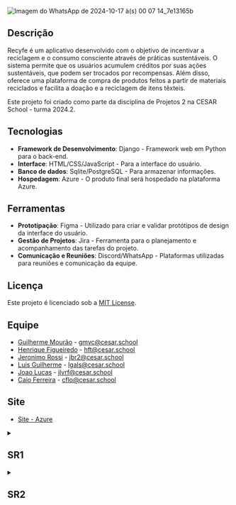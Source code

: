 ![Imagem do WhatsApp de 2024-10-17 à(s) 00 07 14_7e13165b](https://github.com/user-attachments/assets/bbc79c7a-d803-460e-b62f-8a1ea2923d88)

## Descrição

Recyfe é um aplicativo desenvolvido com o objetivo de incentivar a reciclagem e o consumo consciente através de práticas sustentáveis. O sistema permite que os usuários acumulem créditos por suas ações sustentáveis, que podem ser trocados por recompensas. Além disso, oferece uma plataforma de compra de produtos feitos a partir de materiais reciclados e facilita a doação e a reciclagem de itens têxteis.

Este projeto foi criado como parte da disciplina de Projetos 2 na CESAR School - turma 2024.2.
 
## Tecnologias

- **Framework de Desenvolvimento**: Django - Framework web em Python para o back-end.
- **Interface**: HTML/CSS/JavaScript - Para a interface do usuário.
- **Banco de dados**: Sqlite/PostgreSQL - Para armazenar informações.
- **Hospedagem**: Azure - O produto final será hospedado na plataforma Azure.

## Ferramentas

- **Prototipação**: Figma - Utilizado para criar e validar protótipos de design da interface do usuário.
- **Gestão de Projetos**: Jira - Ferramenta para o planejamento e acompanhamento das tarefas do projeto.
- **Comunicação e Reuniões**: Discord/WhatsApp - Plataformas utilizadas para reuniões e comunicação da equipe.

## Licença

Este projeto é licenciado sob a [MIT License](https://opensource.org/licenses/MIT).

## Equipe

- [Guilherme Mourão](https://github.com/guilhermemouraovc) - gmvc@cesar.school
- [Henrique Figueiredo](https://github.com/fthenri) - hft@cesar.school
- [Jeronimo Rossi](https://github.com/Jeraross) - jbr2@cesar.school
- [Luis Guilherme](https://github.com/luisgxlauria) - lgals@cesar.school
- [Joao Lucas](https://github.com/JRobalinho) - jlvrf@cesar.school
- [Caio Ferreira](https://github.com/CaioLira18) - cflo@cesar.school

## Site

- [Site - Azure](https://recyfe.azurewebsites.net/)


<details>
<summary><h2>SR1</h2></summary>

- [Screecast do Protótipo Lo-fi](https://www.youtube.com/watch?v=FWHbXnmOCmE)

- [Screecast do Site](https://youtu.be/bEzvsAhCzDU)

- [Site - Azure](https://recyfe.azurewebsites.net/)

- [Analise_de_Viabilidade_Programacao_em_Par_Projeto_Django.pdf](https://github.com/user-attachments/files/17388785/Analise_de_Viabilidade_Programacao_em_Par_Projeto_Django.pdf)

- **Print Product Backlog**

![Captura de tela 2024-10-16 001422](https://github.com/user-attachments/assets/85b3fbb5-fec5-48c2-86d3-9d452925157d)

- **Print Issues/Bug Tracker**

![Captura de tela 2024-10-16 001519](https://github.com/user-attachments/assets/1bce1d27-25c7-48f8-ab5f-7672a40192b8)

- **Print Diagrama de Atividades do Projeto**

![image](https://github.com/user-attachments/assets/b5ff5f6b-c16d-4836-bc7e-2cefa89e0790)

- **6 Historias de Usuário Bem Definidas / 2 Historias Implementadas**

1. **Visualização do Feed** - **Implementada**

História: Como usuário, quero acessar uma página inicial clara e visualmente atraente, onde posso visualizar posts de outros usuários.

Cenários de Validação:

Cenário 1: Acesso e uso da página inicial com sucesso

Dado que eu tenha um perfil de usuário registrado,
Quando eu fizer login no sistema,
E acessar a página inicial,
Então eu devo ser capaz de ver uma interface clara e atraente,
E eu devo poder postar minhas próprias práticas,
E visualizar dicas sobre reutilização de resíduos têxteis.

Cenário 2: Tentativa de login sem credenciais corretas

Dado que eu não tenha inserido minhas credenciais corretamente,
Quando eu tentar fazer login no sistema,
Então uma mensagem de erro "Credenciais inválidas" deve aparecer,
E o acesso ao sistema deve ser negado.

Cenário 3: Acesso ao Feed com sucesso

Dado que eu tenha um perfil de usuário registrado,
Quando eu fizer login no sistema,
E acessar o Feed,
Então eu devo ser capaz de visualizar posts de outros usuários,
E receber informações sobre sustentabilidade dos administradores.

Cenário 4: Falha ao acessar o Feed

Dado que eu tenha um perfil de usuário registrado,
Quando eu fizer login no sistema,
E houver uma falha no carregamento do Feed,
Então uma mensagem de erro "Erro ao carregar o Feed, tente novamente mais tarde" deve aparecer.

Cenário 5: Tentativa de postar sem estar logado

Dado que eu não esteja logado no sistema,
Quando eu tentar postar uma prática sustentável,
Então uma mensagem "Você precisa estar logado para postar" deve aparecer.

2. **Postagem de Práticas Sustentáveis** - **Implementada**

História: Como usuário, quero postar minhas próprias práticas sobre sustentabilidade na página inicial.

Cenários de Validação:

Cenário 1: Postagem de prática sustentável com sucesso

Dado que eu tenha um perfil de usuário registrado,
Quando eu fizer login no sistema,
E tentar postar uma prática sustentável,
Então o post deve ser criado com sucesso e aparecer no Feed.

Cenário 2: Tentativa de postar sem estar logado

Dado que eu não esteja logado no sistema,
Quando eu tentar postar uma prática sustentável,
Então uma mensagem "Você precisa estar logado para postar" deve aparecer.

3. **Navegação de Produtos**

História: Como usuário, quero poder visualizar detalhes completos dos produtos. Desejo ver a imagem do produto, sua descrição e o tipo de material reutilizado.

Cenários de Validação:

Cenário 1: Visualização dos detalhes do produto com sucesso

Dado que eu tenha um perfil de usuário registrado,
Quando eu fizer login no sistema,
E acessar a página de um produto,
Então eu devo ser capaz de ver uma imagem clara do produto,
E eu devo poder visualizar a descrição completa,
E o tipo de material reutilizado no produto.

Cenário 2: Tentativa de login sem credenciais corretas

Dado que eu não tenha inserido minhas credenciais corretamente,
Quando eu tentar fazer login no sistema,
Então uma mensagem de erro "Credenciais inválidas" deve aparecer,
E o acesso ao sistema deve ser negado.

Cenário 3: Falha ao carregar a página de detalhes do produto

Dado que eu tenha um perfil de usuário registrado,
Quando eu fizer login no sistema,
E houver uma falha ao carregar os detalhes do produto,
Então uma mensagem de erro "Erro ao carregar os detalhes do produto, tente novamente mais tarde" deve aparecer.

Cenário 4: Tentativa de visualizar detalhes sem estar logado

Dado que eu não esteja logado no sistema,
Quando eu tentar acessar a página de detalhes de um produto,
Então uma mensagem "Você precisa estar logado para visualizar os detalhes do produto" deve aparecer.

4. **Localização de Pontos de Doação e Vendas**

História: Como administrador, quero disponibilizar no aplicativo, por meio de GPS, a localização dos pontos de doação e das lojas que vendem produtos reutilizados.

Cenários de Validação:

Cenário 1: Cadastramento de novos pontos de doação ou lojas com sucesso

Dado que eu tenha um perfil de administrador,
Quando eu fizer login no sistema,
E acessar a função de cadastramento de novos pontos de doação ou lojas,
E inserir as informações requeridas,
Então o novo ponto de doação ou loja deve ser cadastrado com sucesso,
E as informações devem aparecer no mapa disponível para os usuários.

Cenário 2: Tentativa de cadastrar novos pontos de doação sem permissão

Dado que eu tenha um perfil de usuário sem permissões de administrador,
Quando eu tentar acessar a função de cadastramento de novos pontos de doação ou lojas,
Então uma mensagem de "Permissão negada" deve aparecer,
E o sistema deve impedir o cadastramento.

Cenário 3: Visualização de locais no mapa com sucesso

Dado que eu tenha um perfil de usuário registrado,
Quando eu fizer login no sistema,
E acessar a função de mapa,
Então eu devo ser capaz de visualizar as localizações dos pontos de doação e lojas próximos a mim,
Baseado na minha localização GPS.

Cenário 4: Visualização de informações detalhadas sobre um local

Dado que eu esteja visualizando o mapa,
Quando eu selecionar um ponto de doação ou loja,
Então as informações detalhadas (como horário de funcionamento e serviços oferecidos) devem ser exibidas para mim.

Cenário 5: Falha ao visualizar o mapa por problemas de GPS

Dado que eu tenha um perfil de usuário registrado,
Quando eu fizer login no sistema,
E acessar a função de mapa,
E houver problemas com o GPS ou sinal de localização,
Então uma mensagem "Falha ao carregar a localização, verifique suas configurações de GPS" deve aparecer.

Cenário 6: Tentativa de visualizar mapa sem permissão

Dado que eu não esteja logado no sistema,
Quando eu tentar acessar a função de mapa,
Então uma mensagem "Você precisa estar logado para visualizar o mapa de pontos de doação e lojas" deve aparecer.

5. **Sistema de Pontuação e Recompensas**

História: Como usuário, quero acessar uma aba de recompensas, onde posso visualizar os créditos acumulados por minhas ações sustentáveis e escolher diferentes tipos de recompensas.

Cenários de Validação:

Cenário 1: Visualização de créditos acumulados com sucesso

Dado que eu tenha um perfil de usuário registrado,
Quando eu fizer login no sistema,
E acessar a aba de recompensas,
Então eu devo ser capaz de visualizar meu saldo de créditos acumulados,
E ver as opções de recompensas disponíveis na plataforma.

Cenário 2: Tentativa de visualizar recompensas sem estar logado

Dado que eu não esteja logado no sistema,
Quando eu tentar acessar a aba de recompensas,
Então uma mensagem "Você precisa estar logado para acessar suas recompensas" deve aparecer.

Cenário 3: Troca de créditos por recompensas com sucesso

Dado que eu tenha créditos suficientes,
Quando eu acessar a aba de recompensas,
E escolher uma recompensa,
Então eu devo ser capaz de trocar meus créditos pela recompensa escolhida,
E uma confirmação da troca deve aparecer.

Cenário 4: Notificação de novas recompensas

Dado que eu tenha acumulado créditos suficientes para desbloquear novas recompensas,
Quando eu acessar a aba de recompensas,
Então eu devo ser notificado de que novas recompensas estão disponíveis para troca.

Cenário 5: Tentativa de trocar créditos insuficientes

Dado que eu tenha um perfil de usuário registrado,
Quando eu acessar a aba de recompensas,
E tentar trocar créditos por uma recompensa sem ter créditos suficientes,
Então uma mensagem "Créditos insuficientes para esta recompensa" deve aparecer.

6. **Catalogação de Créditos e Opções de Envio**

História: Como usuário, desejo acessar uma seção onde posso ver informações sobre opções de envio de residuos texteis para reuso e catalogação de créditos por resíduo enviado.

Cenários de Validação:

Cenário 1: Acesso à seção de reciclagem com sucesso

Dado que eu tenha um perfil de usuário registrado,
Quando eu fizer login no sistema,
E acessar a seção de doação ou reciclagem,
Então eu devo ser capaz de visualizar as opções de envio ou entrega para reuso de itens têxteis.

Cenário 2: Tentativa de acessar a seção de reciclagem sem estar logado

Dado que eu não esteja logado no sistema,
Quando eu tentar acessar a seção de doação ou reciclagem,
Então uma mensagem "Você precisa estar logado para acessar essa seção" deve aparecer,
E o sistema deve bloquear o acesso.

Cenário 3: Acompanhamento de créditos recebidos com sucesso

Dado que eu tenha enviado itens para reciclagem,
Quando eu acessar meu perfil ou a seção de reciclagem,
Então eu devo poder visualizar o histórico de itens enviados,
E ver os créditos recebidos por cada item reciclado.

Cenário 4: Notificação de créditos insuficientes para acompanhamento

Dado que eu tenha enviado itens para reciclagem,
Quando eu acessar meu saldo de créditos,
E não houver crédito suficiente catalogado,
Então uma mensagem "Nenhum crédito disponível para os itens reciclados" deve aparecer.
</details>


<details>
<summary><h2>SR2</h2></summary>

## Links Relevantes:

- [Projeto no Jira](https://cesar-team-pkcqpghh.atlassian.net/jira/software/projects/SCRUM/boards/1/backlog?selectedIssue=SCRUM-5)
- [Protótipo de Média Fidelidade no Figma](https://www.figma.com/design/r7UbvzWSKmMyssPNiVZ9aN/Prot%C3%B3tipo-m%C3%A9dia-fidelidade?node-id=3-16&node-type=canvas&t=Hs3Z2o3N54AUvip7-0)
- [Screencast do Protótipo de Média Fidelidade](https://youtu.be/sY4a9ruACbE)
- [Screencast da Execução dos Testes](https://www.youtube.com/watch?v=vvllLXazW7E)

## Deployment das histórias produzidas:

- [Projeto na Azure](https://recyfe.azurewebsites.net/)
- [Screencast da Azure](https://youtu.be/sajPkyRTAzU)

## 10 Histórias de Usuário Bem Definidas:

1. **Visualização do Feed**
2. **Postagem de Práticas Sustentáveis**
3. **Curtir e Comentar Postagens de Outros Usuários**
4. **Favoritar Postagens de Outros Usuários**
5. **Visualização de Detalhes do Produto**
6. **Receber Notificação Automática ao Se Interessar por um Produto**
7. **Cadastramento de Novos Pontos de Doação**
8. **Visualização de Locais no Mapa**
9. **Sistema de Pontuação e Recompensas**
10. **Transferência de Créditos**

### História 1: Visualização do Feed

**Como usuário registrado, quero acessar uma página inicial clara e visualmente atraente, para visualizar posts de outros usuários.**

**Sketch:**
- **Tela Inicial (Feed):**
- Barra de navegação lateral.
- Seção principal com posts de outros usuários.
- Botão para criar postagens de práticas sustentáveis.
- Dicas sobre reutilização de resíduos têxteis ao lado.

**Storyboard:**
- Usuário faz login: Usuário insere suas credenciais e entra no sistema.
- Acesso ao Feed: O usuário é redirecionado para a página inicial, onde visualiza postagens de outros usuários.
- Visualização de Posts: O usuário navega pela página e vê dicas de sustentabilidade fornecidas por administradores e visualiza posts de outros usuários.

**Cenários de Validação:**
- **Cenário 1: Acesso e uso da página inicial com sucesso:**
Dado que eu tenha um perfil de usuário registrado,
Quando eu fizer login no sistema,
E acessar a página inicial,
Então eu devo ser capaz de ver uma interface clara e atraente,
E eu devo poder postar minhas próprias práticas,
E visualizar dicas sobre reutilização de resíduos têxteis.
- **Cenário 2: Tentativa de login sem credenciais corretas:**
Dado que eu não tenha inserido minhas credenciais corretamente,
Quando eu tentar fazer login no sistema,
Então uma mensagem de erro "Credenciais inválidas" deve aparecer,
E o acesso ao sistema deve ser negado.
- **Cenário 3: Acesso ao Feed com sucesso:**
Dado que eu tenha um perfil de usuário registrado,
Quando eu fizer login no sistema,
E acessar o Feed,
Então eu devo ser capaz de visualizar posts de outros usuários,
E receber informações sobre sustentabilidade dos administradores.
- **Cenário 4: Falha ao acessar o Feed:**
Dado que eu tenha um perfil de usuário registrado,
Quando eu fizer login no sistema,
E houver uma falha no carregamento do Feed,
Então uma mensagem de erro "Erro ao carregar o Feed, tente novamente mais tarde" deve aparecer.
- **Cenário 5: Tentativa de postar sem estar logado:**
Dado que eu não esteja logado no sistema,
Quando eu tentar postar uma prática sustentável,
Então uma mensagem "Você precisa estar logado para postar" deve aparecer.

### História 2: Postagem de Práticas Sustentáveis

**Como usuário registrado, quero postar minhas próprias práticas sobre sustentabilidade na página inicial, para compartilhar ações sustentáveis com outros usuários.**

**Sketch:**
- **Página de Criação de Post:**
- Formulário para inserção de título e descrição.
- Botão para anexar imagens ou vídeos.
- Botão de publicação ao final do formulário.
- Opção de adicionar tags relacionadas à prática sustentável.

**Storyboard:**
- Usuário faz login: O usuário entra no sistema inserindo suas credenciais.
- Acesso ao Feed: O usuário é redirecionado para a página inicial, onde visualiza o botão "Criar Post".
- Criação de Post: O usuário clica no botão, preenche os detalhes da prática sustentável e anexa imagens ou vídeos relevantes.
- Postagem Concluída: O usuário confirma a postagem, que aparece no feed de outros usuários.

**Cenários de Validação:**
- **Cenário 1: Postagem de prática sustentável com sucesso:**
Dado que eu tenha um perfil de usuário registrado,
Quando eu fizer login no sistema,
E tentar postar uma prática sustentável,
Então o post deve ser criado com sucesso e aparecer no Feed.
- **Cenário 2: Tentativa de postar sem estar logado:**
Dado que eu não esteja logado no sistema,
Quando eu tentar postar uma prática sustentável,
Então uma mensagem "Você precisa estar logado para postar" deve aparecer.

### História 3: Curtir e Comentar Postagens de Outros Usuários

**Como usuário registrado, quero poder curtir e comentar postagens de outros usuários, para interagir com o conteúdo e expressar minha opinião ou interesse.**

**Sketch:**
- **Feed de Postagens:**
- Cada postagem tem um ícone de "curtir" e um campo para adicionar comentários.
- Exibição de contador de curtidas e comentários em cada postagem.
- Seção de comentários que exibe respostas de outros usuários.

**Storyboard:**
- Usuário faz login: O usuário insere suas credenciais e acessa o feed de postagens.
- Curtir Postagem: O usuário clica no ícone de "curtir" em uma postagem para registrar seu interesse. O contador de curtidas é atualizado.
- Comentar Postagem: O usuário escreve um comentário no campo apropriado abaixo da postagem e clica em "enviar". O comentário é adicionado à seção de comentários da postagem.
- Visualizar Comentários: O usuário pode ver comentários feitos por outros usuários e responder diretamente.

**Cenários de Validação:**
- **Cenário 1: Curtir postagem com sucesso:**
Dado que eu tenha um perfil de usuário registrado,
Quando eu clicar no ícone de "curtir" em uma postagem,
Então o contador de curtidas deve ser atualizado corretamente e refletir meu interesse.
- **Cenário 2: Comentar postagem com sucesso:**
Dado que eu tenha um perfil de usuário registrado,
Quando eu adicionar um comentário e clicar em "enviar",
Então o comentário deve aparecer imediatamente na seção de comentários da postagem.
- **Cenário 3: Visualização de curtidas e comentários com sucesso:**
Dado que eu esteja visualizando o feed de postagens,
Quando houver curtidas e comentários na postagem,
Então o número de curtidas e os comentários devem ser exibidos corretamente.
- **Cenário 4: Tentativa de curtir ou comentar sem estar logado:**
Dado que eu não esteja logado no sistema,
Quando eu tentar curtir ou comentar em uma postagem,
Então uma mensagem "Você precisa estar logado para curtir ou comentar postagens" deve aparecer.

### História 4: Favoritar Postagens de Outros Usuários

**Como usuário registrado, quero poder favoritar postagens de outros usuários, para salvar conteúdos interessantes e acessá-los facilmente depois.**

**Sketch:**
- **Feed de Postagens:**
- Cada postagem tem um ícone de "favoritar" ao lado.
- Botão para acessar a aba de postagens favoritas no perfil do usuário.

**Storyboard:**
- Usuário faz login: O usuário insere suas credenciais e acessa o feed de postagens.
- Favoritar Postagem: O usuário clica no ícone de "favoritar" em uma postagem que deseja salvar.
- Acesso às Postagens Favoritas: O usuário navega até seu perfil e acessa a aba de postagens favoritas, onde visualiza as postagens que favoritou.

**Cenários de Validação:**
- **Cenário 1: Favoritar postagem com sucesso:**
Dado que eu tenha um perfil de usuário registrado,
Quando eu clicar no ícone de "favoritar" em uma postagem,
Então ela deve ser salva na minha lista de favoritos.
- **Cenário 2: Visualização de postagens favoritas com sucesso:**
Dado que eu esteja logado,
Quando eu acessar minha aba de postagens favoritas,
Então eu devo ser capaz de visualizar os posts que favoritei.
- **Cenário 3: Tentativa de favoritar sem estar logado:**
Dado que eu não esteja logado no sistema,
Quando eu tentar favoritar uma postagem,
Então uma mensagem "Você precisa estar logado para favoritar postagens" deve aparecer.

### História 5: Visualização de Detalhes do Produto

**Como usuário registrado, quero visualizar as informações completas de um produto, para tomar decisões conscientes sobre compras sustentáveis.**

**Sketch:**
- **Tela com Lista de Produtos:**
- Produtos listados com imagem e nome.
- Botão "Ver Detalhes" em cada produto que dará informações do produto.

**Storyboard:**
Usuário faz login: O usuário insere suas credenciais e acessa a lista de produtos.
Visualização das Informações: O usuário visualiza a imagem, descrição e informações sobre o material reutilizado.

**Cenários de Validação:**
- **Cenário 1: Visualização dos detalhes do produto com sucesso:**
Dado que eu tenha um perfil de usuário registrado,
Quando eu clicar em "Ver Detalhes" de um produto,
Então eu devo ser capaz de ver as informações completas do produto.
- **Cenário 2: Falha ao carregar a página de detalhes do produto:**
Dado que eu tenha um perfil de usuário registrado,
Quando houver uma falha no carregamento da página de detalhes do produto,
Então uma mensagem "Erro ao carregar detalhes do produto, tente novamente mais tarde" deve aparecer.
- **Cenário 3: Tentativa de visualizar detalhes sem estar logado:**
Dado que eu não esteja logado no sistema,
Quando eu tentar visualizar detalhes de um produto,
Então uma mensagem "Você precisa estar logado para visualizar detalhes do produto" deve aparecer.

### História 6: Receber Notificação Automática ao Se Interessar por um Produto

**Como usuário registrado, quero receber uma mensagem automática via e-mail, para ser notificado quando demonstrar interesse em um produto.**

**Sketch:**
- **Página de Detalhes do Produto:**
- Botão “Receber notificação” sobre o produto.

**Storyboard:**
- Usuário faz login: O usuário insere suas credenciais e entra no sistema.
- Acesso à Página de Detalhes do Produto: O usuário navega até a página de detalhes de um produto de interesse.
- Solicitação de Notificação: O usuário clica no botão "Receber notificação" e escolhe o método de recebimento (WhatsApp ou e-mail).
- Confirmação de Notificação: O sistema envia uma mensagem automática com informações do produto escolhido.

**Cenários de Validação:**
- **Cenário 1: Envio de mensagem automática com sucesso:**
Dado que eu tenha um perfil de usuário registrado,
Quando eu clicar em "Receber notificação",
Então eu devo receber uma mensagem automática com informações sobre o produto escolhido no método selecionado.
- **Cenário 2: Tentativa de usar a função sem estar logado:**
Dado que eu não esteja logado no sistema,
Quando eu tentar usar a função de "Receber notificação",
Então uma mensagem "Você precisa estar logado para usar essa função" deve aparecer.
- **Cenário 3: Confirmação de método de notificação:**
Dado que eu tenha escolhido um método de notificação,
Quando eu confirmar a solicitação,
Então uma mensagem de confirmação com o método escolhido deve ser exibida.

### História 7: Cadastramento de Novos Pontos de Doação

**Como administrador, quero cadastrar novos pontos de doação e lojas, para mantê-los atualizados no sistema.**

**Sketch:**
- **Interface Administrativa:**
- Botão "Cadastrar Ponto".
- Formulário para inserção de nome e endereço.
- Botão "Confirmar Cadastro".

**Storyboard:**
- Administrador faz login: O administrador insere suas credenciais.
- Acesso ao Menu de Cadastramento: O administrador navega até a seção de "Cadastrar Ponto".
- Inserção de Detalhes: O administrador preenche o formulário com informações do ponto de doação.
- Cadastro Concluído: O administrador confirma o cadastro, que aparece no mapa.

**Cenários de Validação:**
- **Cenário 1: Cadastramento de novos pontos de doação ou lojas com sucesso:**
Dado que eu seja um administrador autenticado,
Quando eu preencher o formulário com as informações do ponto de doação ou loja e clicar em "Confirmar Cadastro",
Então o ponto de doação ou loja deve ser adicionado com sucesso no sistema e aparecer no mapa.
- **Cenário 2: Tentativa de cadastrar sem permissão de administrador:**
Dado que eu não tenha permissões de administrador,
Quando eu tentar acessar a função de cadastramento de novos pontos de doação ou lojas,
Então o sistema deve bloquear o acesso e exibir a mensagem "Permissão negada. Apenas administradores podem cadastrar novos pontos."

### História 8: Visualização de Locais no Mapa

**Como usuário registrado, quero ver os pontos de doação e lojas no mapa, para localizar rapidamente o mais próximo de mim.**

**Sketch:**
- **Tela de Mapa:**
- Mapa interativo com ícones indicando pontos de doação e lojas.
- Opção de filtro para selecionar o tipo de local (loja, ponto de doação).
- Ao clicar em um ponto, exibe informações detalhadas (endereço, horário, serviços oferecidos).

**Storyboard:**
- Usuário faz login: O usuário insere suas credenciais e acessa o sistema.
- Acesso ao Mapa: O usuário navega até a seção de mapa para visualizar os pontos.
- Interação com o Mapa: O usuário utiliza os filtros para selecionar tipos de locais de interesse (ponto de doação ou loja).
- Visualização de Detalhes: Ao clicar em um ponto no mapa, o usuário vê informações detalhadas, como endereço e horários de funcionamento.

**Cenários de Validação:**
- **Cenário 1: Visualização de locais no mapa com sucesso:**
Dado que eu tenha um perfil de usuário registrado,
Quando eu acessar a seção de mapa,
Então os pontos de doação e lojas devem ser exibidos corretamente no mapa interativo.
- **Cenário 2: Falha ao visualizar o mapa por problemas de GPS:**
Dado que eu tenha um perfil de usuário registrado,
Quando houver um problema com o GPS ou serviço de localização,
Então uma mensagem de erro "Erro ao carregar o mapa" deve aparecer.
- **Cenário 3: Tentativa de visualizar o mapa sem estar logado:**
Dado que eu não esteja logado no sistema,
Quando eu tentar acessar a seção de mapa,
Então uma mensagem "Você precisa estar logado para acessar o mapa" deve aparecer.

### História 9: Sistema de Pontuação e Recompensas

**Como usuário registrado, quero visualizar meus créditos acumulados e trocá-los por recompensas, para me beneficiar por ações sustentáveis.**

**Sketch:**
- **Tela de Recompensas:**
- Exibição do saldo de créditos acumulados.
- Lista de recompensas disponíveis, com imagem, descrição e valor em créditos.
- Botão para trocar créditos por uma recompensa específica.
- Tela de confirmação de troca realizada.

**Storyboard:**
- Usuário faz login: O usuário insere suas credenciais e entra no sistema.
- Acesso à Aba de Recompensas: O usuário navega até a seção de recompensas, onde visualiza seu saldo de créditos acumulados.
- Seleção de Recompensa: O usuário escolhe uma recompensa disponível e confirma a troca.
- Confirmação: O sistema confirma a troca e atualiza o saldo de créditos.

**Cenários de Validação:**
- **Cenário 1: Visualização de créditos acumulados com sucesso:**
Dado que eu tenha um perfil de usuário registrado,
Quando eu acessar a aba de recompensas,
Então meu saldo de créditos acumulados deve ser exibido corretamente.
- **Cenário 2: Troca de créditos por recompensas com sucesso:**
Dado que eu tenha créditos suficientes,
Quando eu selecionar uma recompensa e confirmar a troca,
Então a recompensa deve ser liberada com sucesso e meu saldo de créditos atualizado automaticamente.
- **Cenário 3: Tentativa de trocar créditos insuficientes:**
Dado que eu não tenha créditos suficientes,
Quando eu tentar trocar créditos por uma recompensa,
Então uma mensagem de erro "Créditos insuficientes para esta recompensa" deve aparecer.

### História 10: Transferência de Créditos

**Como administrador do sistema, quero transferir créditos entre contas de usuários, para facilitar trocas de produtos para doação pelos créditos.**

**Sketch:**
- **Painel de Administração:**
- Área específica para gerenciamento de créditos com campo de busca para selecionar usuários.
- Seção para definir o valor de créditos a ser transferido.
- Botão de confirmação da transferência.
- Histórico de transferências realizado pelo administrador.

**Storyboard:**
- Administrador faz login: O administrador insere suas credenciais e acessa o painel de administração.
- Busca de Usuário: O administrador usa a função de busca para localizar a conta do usuário que irá receber ou enviar créditos.
- Inserção de Créditos: O administrador define a quantidade de créditos a ser transferida entre as contas dos usuários.
- Confirmação da Transferência: O administrador clica em "Transferir" e a operação é realizada. Uma mensagem de confirmação é exibida, e o histórico da operação é atualizado.
- Verificação do Histórico: O administrador pode acessar o histórico de transferências realizadas, verificando valores, data e usuários envolvidos.

**Cenários de Validação:**
- **Cenário 1: Transferência de créditos com sucesso:**
Dado que eu seja um administrador autenticado,
Quando eu selecionar um usuário e definir um valor de crédito para transferir,
Então a transferência de créditos deve ser realizada com sucesso, e os saldos dos usuários envolvidos devem ser atualizados corretamente.
- **Cenário 2: Verificação de transferência no histórico:**
Dado que eu tenha realizado uma transferência de créditos,
Quando eu acessar o histórico de transferências,
Então os detalhes da operação devem ser exibidos corretamente, incluindo usuários envolvidos, valor transferido e data.
- **Cenário 3: Tentativa de transferir créditos sem ser administrador:**
Dado que eu não tenha permissões de administrador,
Quando eu tentar acessar a função de transferência de créditos,
Então o sistema deve bloquear o acesso e exibir a mensagem "Permissão negada. Apenas administradores podem realizar transferências de créditos."

## Instruções de acesso ao projeto:


### Página Inicial
Ao acessar o **Recyfe**, você visualizará a **home**, onde estão listados todos os posts da comunidade. Esses posts podem ser curtidos, comentados e adicionados aos seus favoritos, mas para realizar qualquer ação, é necessário estar logado.

### Menu Lateral
O **Recyfe** possui duas abas laterais que organizam suas funcionalidades:

### Aba Lateral Esquerda
- **Home**: Página principal, com posts da comunidade.
- **Perfil**: Permite visualizar suas postagens e editar informações pessoais.
- **Mapa**: Mostra os pontos de doação e lojas cadastrados pelo administrador. Clique nos marcadores para visualizar mais detalhes sobre cada ponto.
- **E-commerce**: Exibe os produtos disponíveis para compra. Você pode adicionar itens ao carrinho e finalizar a compra via WhatsApp com um vendedor. Após a compra, um e-mail de confirmação será enviado.
- **Recompensas**: Lista recompensas que podem ser trocadas por créditos. Esses créditos são acumulados ao doar resíduos têxteis nos pontos de doação e são gerenciados pelo administrador.
- **Criar Post**: Permite criar novas postagens com texto e, opcionalmente, adicionar imagens. Clique em "Postar" para publicar.
- **Admin**: Direciona para o painel de administração (Django Admin), onde administradores podem:
  - Gerenciar créditos dos usuários.
  - Adicionar produtos.
  - Cadastrar pontos no mapa.
  - Inserir novas recompensas.

### Aba Lateral Direita
- **Favoritos**: Lista todos os posts que você marcou como favoritos.
- **Meus Resgates**: Mostra as recompensas que você já resgatou.
- **Log Out**: Permite sair da conta e retornar à home como visitante.

### Funcionalidades Detalhadas
1. **Perfil**: No perfil, é possível editar informações pessoais e acessar as postagens feitas por você.
2. **Mapa**: Navegue pelos pontos de doação e lojas cadastrados. Clique nos marcadores para ver informações específicas sobre cada local.
3. **E-commerce**: Compre produtos adicionando-os ao carrinho. Finalize a compra diretamente pelo WhatsApp com um vendedor. Após o processo, um e-mail confirmará a transação.
4. **Recompensas**: Resgate recompensas disponíveis com os créditos que você acumulou ao doar resíduos.
5. **Administração**: Ao acessar o painel administrativo como administrador, você terá controle sobre:
   - Créditos dos usuários.
   - Produtos disponíveis no e-commerce.
   - Pontos exibidos no mapa.
   - Recompensas para resgate.

### Acesso
- É possível navegar pela home e visualizar posts sem estar logado.
- Para interagir com posts, criar conteúdo ou acessar funcionalidades adicionais, é necessário realizar login ou cadastro.
- O login ou cadastro pode ser acessado na **aba lateral esquerda**.

## Diagrama de atividades do sistema:

![Sem título](https://github.com/user-attachments/assets/b581b8ce-a5d5-4872-bdc9-029d17f72362)

## Issues/bug tracker:

- Issues Abertas:

![Captura de tela 2024-11-28 174116](https://github.com/user-attachments/assets/c44f1470-932f-4d0d-8cb3-dab81c9c1e49)

![Captura de tela 2024-11-28 174230](https://github.com/user-attachments/assets/6c1b0275-6385-4b11-8777-5c14190ee8ea)

- Issues Fechadas:

![Captura de tela 2024-11-28 223008](https://github.com/user-attachments/assets/1cdbeec5-07b1-441f-95e6-238db0859e45)
 
![Captura de tela 2024-11-28 223035](https://github.com/user-attachments/assets/d4fb0aac-1710-4220-9461-75de77829327)

## Print dos quadros da Sprints/Backlog:

![Captura de tela 2024-10-28 142443](https://github.com/user-attachments/assets/d7b6c565-2ce1-4bf0-b3d5-ac42b9a769d0)

![Captura de tela 2024-10-28 141316](https://github.com/user-attachments/assets/09edba1f-386d-4662-9c29-2a1c717e6fc1)

## Programacao em Par:

Na segunda etapa (SR2) do projeto **Recyfe**, focamos na implementação de funcionalidades estratégicas alinhadas às histórias de usuário definidas, testes automatizados e integração contínua. A equipe foi organizada em pares e trios, com responsabilidades específicas. Abaixo, destacamos as experiências e resultados obtidos durante a programação em par, enfatizando os benefícios e desafios enfrentados.

---

### Par 01 – Luís Guilherme e João Lucas Robalinho (Front-end)
**Responsabilidades:**  
- Implementação de funcionalidades do Feed (visualização de postagens, curtidas, comentários e criação de novos posts).  

**Destaques:**  
- Integração contínua permitiu detectar erros de design e lógica precocemente.  
- Interface final foi limpa, funcional e alinhada às histórias definidas.  

**Aprendizados:**  
- Revisões conjuntas ao final de cada sessão foram cruciais para a qualidade do código.  
- Apesar das dificuldades iniciais na adaptação ao ritmo da programação em par, os resultados superaram as expectativas.

---

### Par 02 – Henrique e Guilherme Mourão (Sistema de Créditos e Testes Automatizados)
**Responsabilidades:**  
- Implementação do sistema de créditos (gerenciamento de recompensas por práticas sustentáveis).  
- Criação de testes automatizados e pipeline de integração contínua (CI/CD).  

**Destaques:**  
- A troca de conhecimentos técnicos foi um diferencial.  
- Henrique liderou a definição da arquitetura, enquanto Guilherme Mourão integrou a pipeline automatizada.  

**Aprendizados:**  
- Suporte mútuo foi determinante para solucionar problemas de integração durante o deploy.  

---

### Par 03 – Caio Lira e Jerônimo (Localização Geográfica e e-Commerce)
**Responsabilidades:**  
- Desenvolvimento da visualização de pontos de doação no mapa.  
- Implementação da funcionalidade de e-commerce.  

**Destaques:**  
- Feedbacks regulares entre os membros garantiram uma conexão coesa entre as funcionalidades.  
- A localização geográfica exigiu ajustes em tempo real para melhorar a precisão dos marcadores.  

**Aprendizados:**  
- Comunicação frequente foi vital para alinhar o design do mapa aos requisitos do e-commerce.  
- Revisões conjuntas garantiram qualidade e integração entre os módulos.

---

### Conclusões
A programação em par foi essencial para o sucesso da segunda etapa do projeto **Recyfe**. Apesar de não ser aplicada integralmente em todos os momentos, a abordagem colaborativa proporcionou maior qualidade no código, redução de inconsistências e troca contínua de conhecimento entre os membros.

</details>
